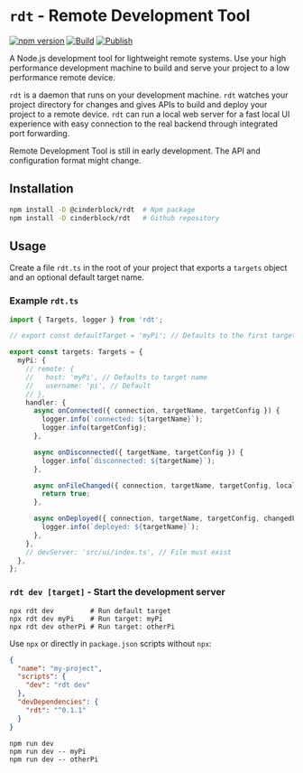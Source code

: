 # `rdt` - Remote Development Tool

[![npm version](https://badge.fury.io/js/@cinderblock%2Frdt.svg)](https://badge.fury.io/js/@cinderblock%2Frdt)
[![Build](https://github.com/cinderblock/rdt/actions/workflows/build.yaml/badge.svg?branch=master)](https://github.com/cinderblock/rdt/actions/workflows/build.yaml)
[![Publish](https://github.com/cinderblock/rdt/actions/workflows/publish.yaml/badge.svg?event=push)](https://github.com/cinderblock/rdt/actions/workflows/publish.yaml)

A Node.js development tool for lightweight remote systems.
Use your high performance development machine to build and serve your project to a low performance remote device.

`rdt` is a daemon that runs on your development machine.
`rdt` watches your project directory for changes and gives APIs to build and deploy your project to a remote device.
`rdt` can run a local web server for a fast local UI experience with easy connection to the real backend through integrated port forwarding.

Remote Development Tool is still in early development.
The API and configuration format might change.

## Installation

```bash
npm install -D @cinderblock/rdt  # Npm package
npm install -D cinderblock/rdt   # Github repository
```

## Usage

Create a file `rdt.ts` in the root of your project that exports a `targets` object and an optional default target name.

### Example `rdt.ts`

```ts
import { Targets, logger } from 'rdt';

// export const defaultTarget = 'myPi'; // Defaults to the first target

export const targets: Targets = {
  myPi: {
    // remote: {
    //   host: 'myPi', // Defaults to target name
    //   username: 'pi', // Default
    // },
    handler: {
      async onConnected({ connection, targetName, targetConfig }) {
        logger.info(`connected: ${targetName}`);
        logger.info(targetConfig);
      },

      async onDisconnected({ targetName, targetConfig }) {
        logger.info(`disconnected: ${targetName}`);
      },

      async onFileChanged({ connection, targetName, targetConfig, localPath }) {
        return true;
      },

      async onDeployed({ connection, targetName, targetConfig, changedFiles }) {
        logger.info(`deployed: ${targetName}`);
      },
    },
    // devServer: 'src/ui/index.ts', // File must exist
  },
};
```

### `rdt dev [target]` - Start the development server

```
npx rdt dev         # Run default target
npx rdt dev myPi    # Run target: myPi
npx rdt dev otherPi # Run target: otherPi
```

Use `npx` or directly in `package.json` scripts without `npx`:

```json
{
  "name": "my-project",
  "scripts": {
    "dev": "rdt dev"
  },
  "devDependencies": {
    "rdt": "^0.1.1"
  }
}
```

```
npm run dev
npm run dev -- myPi
npm run dev -- otherPi
```
